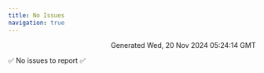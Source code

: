 ```yaml
---
title: No Issues
navigation: true
---
```


<p style="text-align:right;color:#cccs">
Generated Wed, 20 Nov 2024 05:24:14 GMT
</p>
<p>✅ No issues to report ✅</p>



